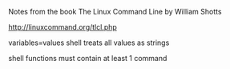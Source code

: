 Notes from the book The Linux Command Line by William Shotts

http://linuxcommand.org/tlcl.php

variables=values
shell treats all values as strings

shell functions must contain at least 1 command
